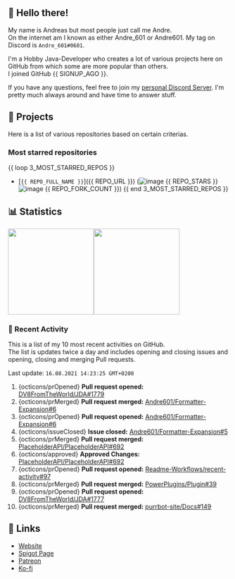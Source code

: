 <!-- Links -->
[purr]: https://purrbot.site
[discord]: https://discord.gg/6dazXp6
[website]: https://andre601.ch
[spigot]: https://www.spigotmc.org/resources/authors/56829/
[patreon]: https://patreon.com/andre_601
[ko-fi]: https://ko-fi.com/andre_601

## 👋 Hello there!
My name is Andreas but most people just call me Andre.  
On the internet am I known as either Andre_601 or Andre601. My tag on Discord is `Andre_601#0601`.

I'm a Hobby Java-Developer who creates a lot of various projects here on GitHub from which some are more popular than others.  
I joined GitHub {{ SIGNUP_AGO }}.

If you have any questions, feel free to join my [personal Discord Server][discord]. I'm pretty much always around and have time to answer stuff.

## 📁 Projects
Here is a list of various repositories based on certain criterias.

### Most starred repositories

{{ loop 3_MOST_STARRED_REPOS }}
- [`{{ REPO_FULL_NAME }}`]({{ REPO_URL }}) (![image](https://cdn.jsdelivr.net/gh/Readme-Workflows/Readme-Icons@main/icons/octicons/StarredRepository.svg) {{ REPO_STARS }} ![image](https://cdn.jsdelivr.net/gh/Readme-Workflows/Readme-Icons@main/icons/octicons/ForkedRepository.svg) {{ REPO_FORK_COUNT }})
{{ end 3_MOST_STARRED_REPOS }}

## 📊 Statistics
<img height="195px" src="https://github-readme-stats.vercel.app/api?username=Andre601&show_icons=true&hide_rank=true&title_color=3498db&bg_color=ffffff00&text_color=718096&disable_animations=true"><img height="195px" src="https://github-readme-stats.vercel.app/api/top-langs?username=Andre601&layout=compact&title_color=3498db&bg_color=ffffff00&text_color=718096">

### 📜 Recent Activity
This is a list of my 10 most recent activities on GitHub.  
The list is updates twice a day and includes opening and closing issues and opening, closing and merging Pull requests.

<!--RECENT_ACTIVITY:last_update-->
Last update: `16.08.2021 14:23:25 GMT+0200`
<!--RECENT_ACTIVITY:last_update_end-->
<!--RECENT_ACTIVITY:start-->
1. {octicons/prOpened} **Pull request opened:** [DV8FromTheWorld/JDA#1779](https://github.com/DV8FromTheWorld/JDA/pull/1779)
2. {octicons/prMerged} **Pull request merged:** [Andre601/Formatter-Expansion#6](https://github.com/Andre601/Formatter-Expansion/pull/6)
3. {octicons/prOpened} **Pull request opened:** [Andre601/Formatter-Expansion#6](https://github.com/Andre601/Formatter-Expansion/pull/6)
4. {octicons/issueClosed} **Issue closed:** [Andre601/Formatter-Expansion#5](https://github.com/Andre601/Formatter-Expansion/issues/5)
5. {octicons/prMerged} **Pull request merged:** [PlaceholderAPI/PlaceholderAPI#692](https://github.com/PlaceholderAPI/PlaceholderAPI/pull/692)
6. {octicons/approved} **Approved Changes:** [PlaceholderAPI/PlaceholderAPI#692](https://github.com/PlaceholderAPI/PlaceholderAPI/pull/692#pullrequestreview-730134806)
7. {octicons/prOpened} **Pull request opened:** [Readme-Workflows/recent-activity#97](https://github.com/Readme-Workflows/recent-activity/pull/97)
8. {octicons/prMerged} **Pull request merged:** [PowerPlugins/Plugin#39](https://github.com/PowerPlugins/Plugin/pull/39)
9. {octicons/prOpened} **Pull request opened:** [DV8FromTheWorld/JDA#1777](https://github.com/DV8FromTheWorld/JDA/pull/1777)
10. {octicons/prMerged} **Pull request merged:** [purrbot-site/Docs#149](https://github.com/purrbot-site/Docs/pull/149)
<!--RECENT_ACTIVITY:end-->

## 🔗 Links
- [Website]
- [Spigot Page][spigot]
- [Patreon]
- [Ko-fi]
